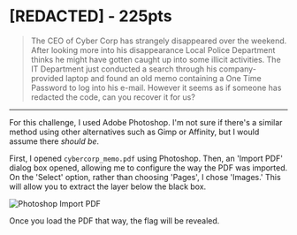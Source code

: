# [REDACTED] - 225pts
> The CEO of Cyber Corp has strangely disappeared over the weekend. After looking more into his disappearance Local Police Department thinks he might have gotten caught up into some illicit activities. The IT Department just conducted a search through his company-provided laptop and found an old memo containing a One Time Password to log into his e-mail. However it seems as if someone has redacted the code, can you recover it for us?
<hr>

For this challenge, I used Adobe Photoshop. I'm not sure if there's a similar method using other alternatives such as Gimp or Affinity, but I would assume there *should be*.


First, I opened `cybercorp_memo.pdf` using Photoshop. Then, an 'Import PDF' dialog box opened, allowing me to configure the way the PDF was imported. On the 'Select' option, rather than choosing 'Pages', I chose 'Images.' This will allow you to extract the layer below the black box.

![Photoshop Import PDF](https://i.imgur.com/O3gqJ3B.png)

Once you load the PDF that way, the flag will be revealed.
